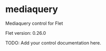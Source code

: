 # mediaquery
Mediaquery control for Flet

Flet version: 0.26.0

TODO: Add your control documentation here.